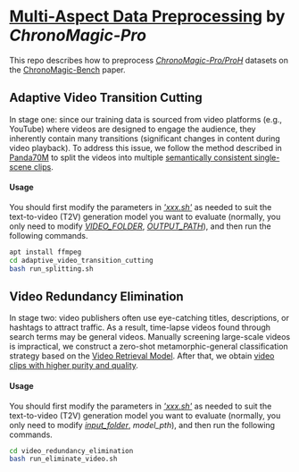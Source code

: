 # <u>Multi-Aspect Data Preprocessing</u> by *ChronoMagic-Pro*
This repo describes how to preprocess [*ChronoMagic-Pro/ProH*](https://huggingface.co/datasets/BestWishYsh/ChronoMagic-Pro) datasets on the [ChronoMagic-Bench](https://arxiv.org/abs/2406.18522) paper.

## Adaptive Video Transition Cutting
In stage one: since our training data is sourced from video platforms (e.g., YouTube) where videos are designed to engage the audience, they inherently contain many transitions (significant changes in content during video playback). To address this issue, we follow the method described in [Panda70M](https://github.com/snap-research/Panda-70M) to split the videos into multiple <u>semantically consistent single-scene clips</u>. 

#### Usage

You should first modify the parameters in *<u>'xxx.sh'</u>* as needed to suit the text-to-video (T2V) generation model you want to evaluate (normally, you only need to modify *<u>VIDEO_FOLDER</u>*, *<u>OUTPUT_PATH</u>*), and then run the following commands.

```bash
apt install ffmpeg
cd adaptive_video_transition_cutting
bash run_splitting.sh
```

## Video Redundancy Elimination
In stage two: video publishers often use eye-catching titles, descriptions, or hashtags to attract traffic. As a result, time-lapse videos found through search terms may be general videos. Manually screening large-scale videos is impractical, we construct a zero-shot metamorphic-general classification strategy based on the [Video Retrieval Model](https://github.com/OpenGVLab/InternVideo/tree/main/InternVideo2). After that, we obtain <u>video clips with higher purity and quality</u>.

#### Usage

You should first modify the parameters in *<u>'xxx.sh'</u>* as needed to suit the text-to-video (T2V) generation model you want to evaluate (normally, you only need to modify *<u>input_folder</u>*, *model_pth*), and then run the following commands.

```bash
cd video_redundancy_elimination
bash run_eliminate_video.sh
```
